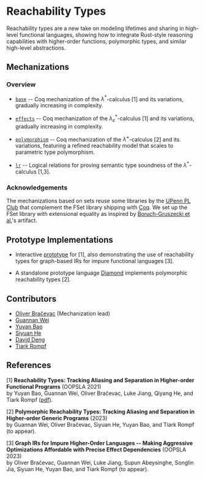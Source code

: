 # Reachability Types

Reachability types are a new take on modeling lifetimes and sharing in high-level functional languages, showing how to integrate Rust-style reasoning capabilities with higher-order functions, polymorphic types, and similar high-level abstractions.

## Mechanizations

### Overview

* [`base`](https://github.com/TiarkRompf/reachability/tree/main/base) -- Coq mechanization of the $λ^*$-calculus [1] and its variations, gradually increasing in complexity.

* [`effects`](https://github.com/TiarkRompf/reachability/tree/main/effects) -- Coq mechanization of the $λ_\varepsilon^*$-calculus [1] and its variations, gradually increasing in complexity.

* [`polymorphism`](https://github.com/TiarkRompf/reachability/tree/main/polymorphism) -- Coq mechanization of the $λ^\diamond$-calculus [2] and its variations, featuring a refined reachability model that scales to parametric type polymorphism.

* [`lr`](https://github.com/TiarkRompf/reachability/tree/main/lr) -- Logical relations for proving semantic type soundness of the $λ^*$-calculus [1,3].

### Acknowledgements

The mechanizations based on sets reuse some libraries by the [UPenn PL Club](https://www.cis.upenn.edu/~plclub/popl08-tutorial/code/index.html) that complement the FSet library shipping with [Coq](https://coq.inria.fr/distrib/current/stdlib/Coq.FSets.FSetInterface.html). We set up the FSet library with extensional equality as inspired by [Boruch-Gruszecki et al.](https://arxiv.org/abs/2105.11896)'s artifact.

## Prototype Implementations

* Interactive [prototype](http://tiarkrompf.github.io/notes/?/graph-ir/) for [1],
also demonstrating the use of reachability types for graph-based IRs for impure functional languages [3].

* A standalone prototype language [Diamond](https://github.com/Kraks/diamond-lang) implements
polymorphic reachability types [2].

## Contributors

* [Oliver Bračevac](https://bracevac.org) (Mechanization lead)
* [Guannan Wei](https://continuation.passing.style)
* [Yuyan Bao](https://github.com/YuyanBao)
* [Siyuan He](https://sweetsinpackets.github.io)
* [David Deng](https://github.com/PROgram52bc)
* [Tiark Rompf](https://tiarkrompf.github.io)

## References

[1] **Reachability Types: Tracking Aliasing and Separation in Higher-order Functional Programs** (OOPSLA 2021)</br>
by Yuyan Bao, Guannan Wei, Oliver Bračevac, Luke Jiang, Qiyang He, and Tiark Rompf
([pdf](https://dl.acm.org/doi/10.1145/3485516)).

[2] **Polymorphic Reachability Types: Tracking Aliasing and Separation in Higher-order Generic Programs** (2023)</br>
by Guannan Wei, Oliver Bračevac, Siyuan He, Yuyan Bao, and Tiark Rompf
(to appear).

[3] **Graph IRs for Impure Higher-Order Languages -- Making Aggressive Optimizations Affordable with Precise Effect Dependencies** (OOPSLA 2023)</br>
by Oliver Bračevac, Guannan Wei, Luke Jiang, Supun Abeysinghe, Songlin Jia, Siyuan He, Yuyan Bao, and Tiark Rompf
(to appear).
